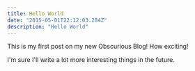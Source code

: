 ```yaml
---
title: Hello World
date: "2015-05-01T22:12:03.284Z"
description: "Hello World"
---
```


This is my first post on my new Obscurious Blog! How exciting!

I'm sure I'll write a lot more interesting things in the future.
